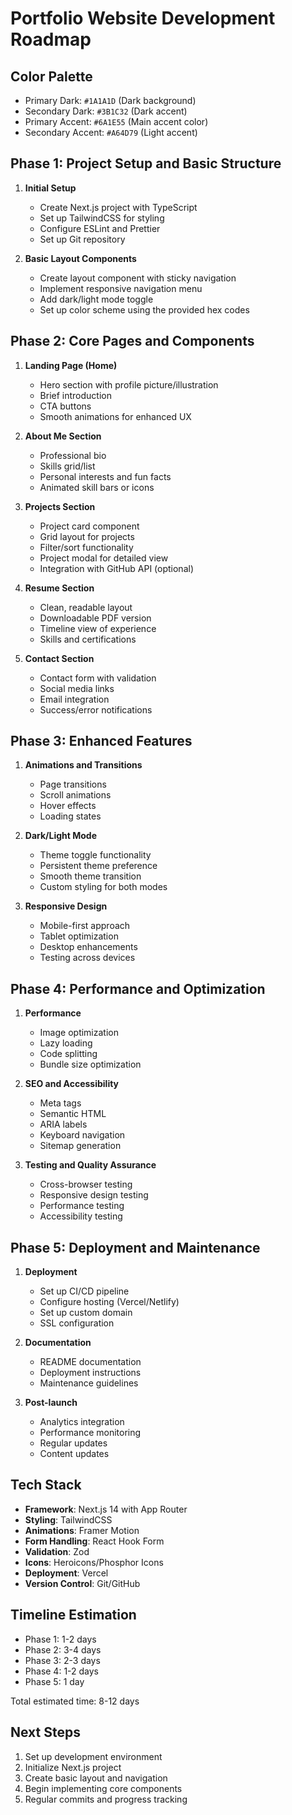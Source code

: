 # Portfolio Website Development Roadmap

## Color Palette
- Primary Dark: `#1A1A1D` (Dark background)
- Secondary Dark: `#3B1C32` (Dark accent)
- Primary Accent: `#6A1E55` (Main accent color)
- Secondary Accent: `#A64D79` (Light accent)

## Phase 1: Project Setup and Basic Structure
1. **Initial Setup**
   - Create Next.js project with TypeScript
   - Set up TailwindCSS for styling
   - Configure ESLint and Prettier
   - Set up Git repository

2. **Basic Layout Components**
   - Create layout component with sticky navigation
   - Implement responsive navigation menu
   - Add dark/light mode toggle
   - Set up color scheme using the provided hex codes

## Phase 2: Core Pages and Components
1. **Landing Page (Home)**
   - Hero section with profile picture/illustration
   - Brief introduction
   - CTA buttons
   - Smooth animations for enhanced UX

2. **About Me Section**
   - Professional bio
   - Skills grid/list
   - Personal interests and fun facts
   - Animated skill bars or icons

3. **Projects Section**
   - Project card component
   - Grid layout for projects
   - Filter/sort functionality
   - Project modal for detailed view
   - Integration with GitHub API (optional)

4. **Resume Section**
   - Clean, readable layout
   - Downloadable PDF version
   - Timeline view of experience
   - Skills and certifications

5. **Contact Section**
   - Contact form with validation
   - Social media links
   - Email integration
   - Success/error notifications

## Phase 3: Enhanced Features
1. **Animations and Transitions**
   - Page transitions
   - Scroll animations
   - Hover effects
   - Loading states

2. **Dark/Light Mode**
   - Theme toggle functionality
   - Persistent theme preference
   - Smooth theme transition
   - Custom styling for both modes

3. **Responsive Design**
   - Mobile-first approach
   - Tablet optimization
   - Desktop enhancements
   - Testing across devices

## Phase 4: Performance and Optimization
1. **Performance**
   - Image optimization
   - Lazy loading
   - Code splitting
   - Bundle size optimization

2. **SEO and Accessibility**
   - Meta tags
   - Semantic HTML
   - ARIA labels
   - Keyboard navigation
   - Sitemap generation

3. **Testing and Quality Assurance**
   - Cross-browser testing
   - Responsive design testing
   - Performance testing
   - Accessibility testing

## Phase 5: Deployment and Maintenance
1. **Deployment**
   - Set up CI/CD pipeline
   - Configure hosting (Vercel/Netlify)
   - Set up custom domain
   - SSL configuration

2. **Documentation**
   - README documentation
   - Deployment instructions
   - Maintenance guidelines

3. **Post-launch**
   - Analytics integration
   - Performance monitoring
   - Regular updates
   - Content updates

## Tech Stack
- **Framework**: Next.js 14 with App Router
- **Styling**: TailwindCSS
- **Animations**: Framer Motion
- **Form Handling**: React Hook Form
- **Validation**: Zod
- **Icons**: Heroicons/Phosphor Icons
- **Deployment**: Vercel
- **Version Control**: Git/GitHub

## Timeline Estimation
- Phase 1: 1-2 days
- Phase 2: 3-4 days
- Phase 3: 2-3 days
- Phase 4: 1-2 days
- Phase 5: 1 day

Total estimated time: 8-12 days

## Next Steps
1. Set up development environment
2. Initialize Next.js project
3. Create basic layout and navigation
4. Begin implementing core components
5. Regular commits and progress tracking 